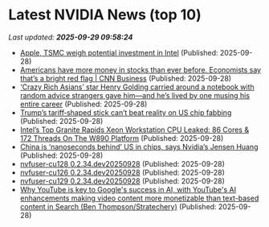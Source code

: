 # Latest NVIDIA News (top 10)
_Last updated: **2025-09-29 09:58:24**_

- [Apple, TSMC weigh potential investment in Intel](http://technode.com/2025/09/28/apple-tsmc-weigh-potential-investment-in-intel/) (Published: 2025-09-28)
- [Americans have more money in stocks than ever before. Economists say that’s a bright red flag | CNN Business](https://www.cnn.com/2025/09/28/business/us-stocks-record-highs-american-households) (Published: 2025-09-28)
- [‘Crazy Rich Asians’ star Henry Golding carried around a notebook with random advice strangers gave him—and he’s lived by one musing his entire career](https://fortune.com/2025/09/28/hollywood-actor-henry-golding-careers-advice-strangers-job-change-jensen-huang-uber-cofounders/) (Published: 2025-09-28)
- [Trump’s tariff‑shaped stick can’t beat reality on US chip fabbing](https://www.theregister.com/2025/09/28/trump_1_1_chip_rule_too_late/) (Published: 2025-09-28)
- [Intel’s Top Granite Rapids Xeon Workstation CPU Leaked: 86 Cores & 172 Threads On The W890 Platform](https://wccftech.com/intel-granite-rapids-xeon-workstation-cpu-leak-86-cores-172-threads-w890-platform/) (Published: 2025-09-28)
- [China is ‘nanoseconds behind’ US in chips, says Nvidia’s Jensen Huang](https://biztoc.com/x/ffa973165c083a51) (Published: 2025-09-28)
- [nvfuser-cu128 0.2.34.dev20250928](https://pypi.org/project/nvfuser-cu128/0.2.34.dev20250928/) (Published: 2025-09-28)
- [nvfuser-cu126 0.2.34.dev20250928](https://pypi.org/project/nvfuser-cu126/0.2.34.dev20250928/) (Published: 2025-09-28)
- [nvfuser-cu129 0.2.34.dev20250928](https://pypi.org/project/nvfuser-cu129/0.2.34.dev20250928/) (Published: 2025-09-28)
- [Why YouTube is key to Google's success in AI, with YouTube's AI enhancements making video content more monetizable than text-based content in Search (Ben Thompson/Stratechery)](https://mediagazer.com/250928/p1) (Published: 2025-09-28)
